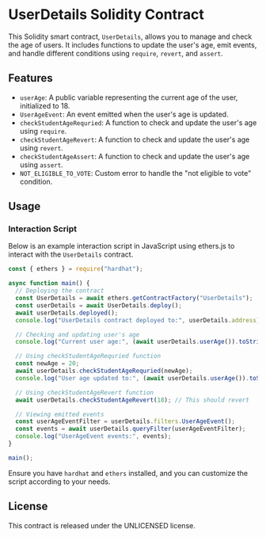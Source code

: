 # UserDetails Solidity Contract

This Solidity smart contract, `UserDetails`, allows you to manage and check the age of users. It includes functions to update the user's age, emit events, and handle different conditions using `require`, `revert`, and `assert`. 

## Features
- `userAge`: A public variable representing the current age of the user, initialized to 18.
- `UserAgeEvent`: An event emitted when the user's age is updated.
- `checkStudentAgeRequried`: A function to check and update the user's age using `require`.
- `checkStudentAgeRevert`: A function to check and update the user's age using `revert`.
- `checkStudentAgeAssert`: A function to check and update the user's age using `assert`.
- `NOT_ELIGIBLE_TO_VOTE`: Custom error to handle the "not eligible to vote" condition.

## Usage

### Interaction Script

Below is an example interaction script in JavaScript using ethers.js to interact with the `UserDetails` contract.

```javascript
const { ethers } = require("hardhat");

async function main() {
  // Deploying the contract
  const UserDetails = await ethers.getContractFactory("UserDetails");
  const userDetails = await UserDetails.deploy();
  await userDetails.deployed();
  console.log("UserDetails contract deployed to:", userDetails.address);

  // Checking and updating user's age
  console.log("Current user age:", (await userDetails.userAge()).toString());

  // Using checkStudentAgeRequried function
  const newAge = 20;
  await userDetails.checkStudentAgeRequried(newAge);
  console.log("User age updated to:", (await userDetails.userAge()).toString());

  // Using checkStudentAgeRevert function
  await userDetails.checkStudentAgeRevert(18); // This should revert

  // Viewing emitted events
  const userAgeEventFilter = userDetails.filters.UserAgeEvent();
  const events = await userDetails.queryFilter(userAgeEventFilter);
  console.log("UserAgeEvent events:", events);
}

main();
```

Ensure you have `hardhat` and `ethers` installed, and you can customize the script according to your needs.

## License
This contract is released under the UNLICENSED license.